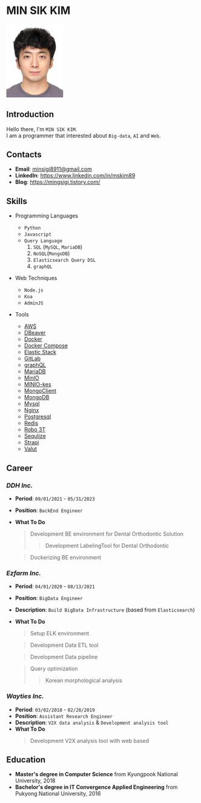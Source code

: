 # MIN SIK KIM
<img src="./images/profile.jpg" width="150">

## Introduction
Hello there, I'm `MIN SIK KIM`.</br>
I am a programmer that interested about `Big-data`, `AI` and `Web`.

## Contacts
- **Email**: minsigi8911@gmail.com
- **LinkedIn**: https://www.linkedin.com/in/mskim89
- **Blog**: https://mingsigi.tistory.com/

## Skills
- Programming Languages
    - `Python`
    - `Javascript`
    - `Query Language`
        1. `SQL` (`MySQL`, `MariaDB`)
        2. `NoSQL`(`MongoDB`)
        3. `Elasticsearch Query DSL`
        4. `graphQL`
- Web Techniques
  - `Node.js`
  - `Koa`
  - `AdminJS`

- Tools
    - [AWS](https://aws.amazon.com/ko/?nc2=h_lg "Managing for routing of the URL")
    - [DBeaver](https://dbeaver.io/ "RDBMS managing tool")
    - [Docker](https://docs.docker.com/)
    - [Docker Compose](https://docs.docker.com/compose/)
    - [Elastic Stack](https://www.elastic.co/guide/index.html "elasticsearch, logstash, kibana")
    - [GitLab](https://about.gitlab.com/ "code managing & CI/CD")
    - [graphQL](https://graphql.org/ "graph query language")
    - [MariaDB](https://mariadb.org/ "RDMBS")
    - [MinIO](https://min.io/ "Object Storage Server")
    - [MINIO-kes](https://github.com/minio/kes "Key Encryption System with MinIO")
    - [MongoClient](https://mongodb.github.io/node-mongodb-native/ "MongoDB ORM of Javasciprt")
    - [MongoDB](https://www.mongodb.com/ "NoSQL Database")
    - [Mysql](https://www.mysql.com/ "RDMBS")
    - [Nginx](https://www.nginx.com/ "endpoint routing management")
    - [Postgresql](https://www.postgresql.org/ "RDMBS")
    - [Redis](https://redis.io/ "Data managing system")
    - [Robo 3T](https://robomongo.org/ "MongoDB managing tool")
    - [Sequlize](https://sequelize.org/ "RDBMS ORM of Javascript")
    - [Strapi](https://strapi.io/ "Headless Content Management System")
    - [Valut](https://www.vaultproject.io/ "Key Management System")

## Career
### *DDH Inc.*
- **Period**: `09/01/2021` - `05/31/2023`
- **Position**: `BackEnd Engineer`
- **What To Do**
    > Development BE environment for Dental Orthodontic Solution
    >> Development LabelingTool for Dental Orthodontic

    > Dockerizing BE environment

### *Ezfarm Inc.*
- **Period**: `04/01/2020` - `08/13/2021`
- **Position**: `BigData Engineer`
- **Description**: `Build BigData Infrastructure` (based from `Elasticsearch`)
- **What To Do**
    > Setup ELK environment

    > Development Data ETL tool

    > Development Data pipeline
    
    > Query optimization
    >> Korean morphological analysis

### *Wayties Inc.*
- **Period**: `03/02/2018` - `02/28/2019`
- **Position**: `Assistant Research Engineer`
- **Description**: `V2X data analysis` & `Development analysis tool`
- **What To Do**
    > Development V2X analysis tool with web based

## Education
- **Master's degree in Computer Science** from Kyungpook National University, 2018
- **Bachelor's degree in IT Convergence Applied Engineering** from Pukyong National University, 2016